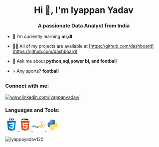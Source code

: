 <h1 align="center">Hi 👋, I'm Iyappan Yadav</h1>
<h3 align="center">A passionate Data Analyst from India</h3>

- 🌱 I’m currently learning **ml,dl**

- 👨‍💻 All of my projects are available at [https://github.com/dashboard](https://github.com/dashboard)

- 💬 Ask me about **python,sql,power bi, and football**

- ⚡ Any sports? **football**

<h3 align="left">Connect with me:</h3>
<p align="left">
<a href="https://www.linkedin.com/in/iyappan-yadav-a89795274/" target="blank"><img align="center" src="https://raw.githubusercontent.com/rahuldkjain/github-profile-readme-generator/master/src/images/icons/Social/linked-in-alt.svg" alt="www.linkedin.com/iyappanyadav/" height="30" width="40" /></a>
</p>

<h3 align="left">Languages and Tools:</h3>
<p align="left"> <a href="https://www.w3schools.com/css/" target="_blank" rel="noreferrer"> <img src="https://raw.githubusercontent.com/devicons/devicon/master/icons/css3/css3-original-wordmark.svg" alt="css3" width="40" height="40"/> </a> <a href="https://www.w3.org/html/" target="_blank" rel="noreferrer"> <img src="https://raw.githubusercontent.com/devicons/devicon/master/icons/html5/html5-original-wordmark.svg" alt="html5" width="40" height="40"/> </a> <a href="https://www.mysql.com/" target="_blank" rel="noreferrer"> <img src="https://raw.githubusercontent.com/devicons/devicon/master/icons/mysql/mysql-original-wordmark.svg" alt="mysql" width="40" height="40"/> </a> <a href="https://www.python.org" target="_blank" rel="noreferrer"> <img src="https://raw.githubusercontent.com/devicons/devicon/master/icons/python/python-original.svg" alt="python" width="40" height="40"/> </a> </p>

<p><img align="center" src="https://github-readme-stats.vercel.app/api/top-langs?username=iyappayadav120&show_icons=true&locale=en&layout=compact" alt="iyappayadav120" /></p>
